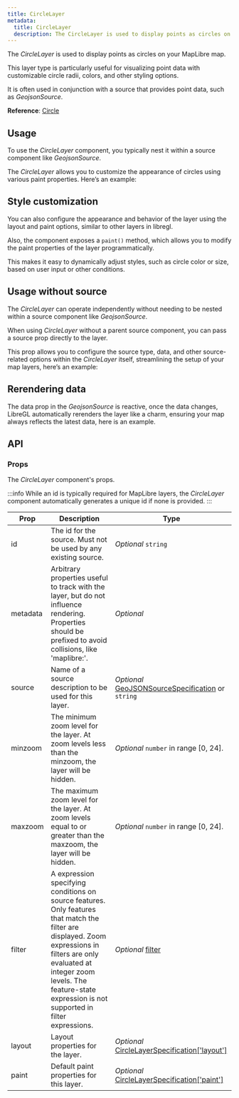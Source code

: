 ```yaml
---
title: CircleLayer
metadata:
  title: CircleLayer
  description: The CircleLayer is used to display points as circles on your MapLibre map.
---
```


The *CircleLayer* is used to display points as circles on your MapLibre map.

This layer type is particularly useful for visualizing point data with customizable circle radii, colors, and other styling options.

It is often used in conjunction with a source that provides point data, such as *GeojsonSource*.

**Reference**: [Circle](https://maplibre.org/maplibre-style-spec/layers/#fill)

## Usage

To use the *CircleLayer* component, you typically nest it within a source component like *GeojsonSource*.

The *CircleLayer* allows you to customize the appearance of circles using various paint properties. Here’s an example:

<example id="layers/circle" />

## Style customization

You can also configure the appearance and behavior of the layer using the layout and paint options, similar to other layers in libregl.

Also, the component exposes a `paint()` method, which allows you to modify the paint properties of the layer programmatically.

This makes it easy to dynamically adjust styles, such as circle color or size, based on user input or other conditions.

<example id="layers/circle-style" />

## Usage without source

The *CircleLayer* can operate independently without needing to be nested within a source component like *GeojsonSource*.

When using *CircleLayer* without a parent source component, you can pass a source prop directly to the layer.

This prop allows you to configure the source type, data, and other source-related options within the *CircleLayer* itself, streamlining the setup of your map layers, here’s an example:

<example id="layers/circle-without-source" />

## Rerendering data

The data prop in the *GeojsonSource* is reactive, once the data changes, LibreGL automatically rerenders the layer like a charm, ensuring your map always reflects the latest data, here is an example.

<example id="layers/circle-data" />

## API

### Props

The *CircleLayer* component's props.

:::info
While an id is typically required for MapLibre layers, the *CircleLayer* component automatically generates a unique id if none is provided.
:::

| Prop  | Description                                                                                                                                | Type |
|-------|--------------------------------------------------------------------------------------------------------------------------------------------|------|
| id    | The id for the source. Must not be used by any existing source.                                                                            | *Optional* `string` |
| metadata | Arbitrary properties useful to track with the layer, but do not influence rendering. Properties should be prefixed to avoid collisions, like 'maplibre:'. | *Optional* |
| source | Name of a source description to be used for this layer. | *Optional* [GeoJSONSourceSpecification](https://maplibre.org/maplibre-style-spec/sources/#geojson) or `string` |
| minzoom | The minimum zoom level for the layer. At zoom levels less than the minzoom, the layer will be hidden. | *Optional* `number` in range [0, 24]. |
| maxzoom | The maximum zoom level for the layer. At zoom levels equal to or greater than the maxzoom, the layer will be hidden. | *Optional* `number` in range [0, 24]. |
| filter | A expression specifying conditions on source features. Only features that match the filter are displayed. Zoom expressions in filters are only evaluated at integer zoom levels. The feature-state expression is not supported in filter expressions. | *Optional* [filter](https://maplibre.org/maplibre-style-spec/expressions/) |
| layout | Layout properties for the layer. | *Optional* [CircleLayerSpecification['layout']](https://maplibre.org/maplibre-style-spec/layers/#circle-sort-key) |
| paint | Default paint properties for this layer. | *Optional* [CircleLayerSpecification['paint']](https://maplibre.org/maplibre-style-spec/layers/#circle-radius) |

